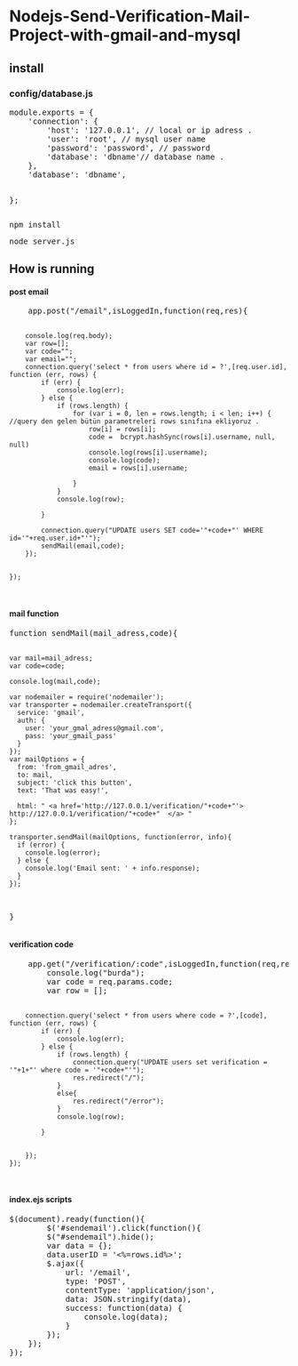 # Nodejs-Send-Verification-Mail-Project-with-gmail-and-mysql
<h2>install</h2>

<h3>config/database.js</h3>
<pre>
module.exports = {
    'connection': {
        'host': '127.0.0.1', // local or ip adress .
        'user': 'root', // mysql user name
        'password': 'password', // password 
        'database': 'dbname'// database name .
    },
	'database': 'dbname',
    
};
</pre>


<pre>npm install </pre>
<pre>node server.js</pre>

<h2>How is running</h2>

<h4>post email </h4>
<pre>
    app.post("/email",isLoggedIn,function(req,res){

        console.log(req.body);
        var row=[];
        var code="";
        var email="";
        connection.query('select * from users where id = ?',[req.user.id], function (err, rows) {
            if (err) {
                console.log(err);
            } else {
                if (rows.length) {
                    for (var i = 0, len = rows.length; i < len; i++) {  //query den gelen bütün parametreleri rows sınıfına ekliyoruz .
                        row[i] = rows[i];
                        code =  bcrypt.hashSync(rows[i].username, null, null)
                        console.log(rows[i].username);
                        console.log(code);
                        email = rows[i].username;
                        
                    }  
                }
                console.log(row);
                
            }

            connection.query("UPDATE users SET code='"+code+"' WHERE id='"+req.user.id+"'");
            sendMail(email,code);
        });
        

    });
</pre>

<h4>mail function</h4>
<pre>
function sendMail(mail_adress,code){

    var mail=mail_adress;
    var code=code;

    console.log(mail,code);

    var nodemailer = require('nodemailer');
    var transporter = nodemailer.createTransport({
      service: 'gmail',
      auth: {
        user: 'your_gmal_adress@gmail.com',
        pass: 'your_gmail_pass'
      }
    });
    var mailOptions = {
      from: 'from_gmail_adres',
      to: mail,
      subject: 'click this button',
      text: 'That was easy!',

      html: " <a href='http://127.0.0.1/verification/"+code+"'> http://127.0.0.1/verification/"+code+"  </a> "
    };

    transporter.sendMail(mailOptions, function(error, info){
      if (error) {
        console.log(error);
      } else {
        console.log('Email sent: ' + info.response);
      }
    });

}
</pre>
<h4>verification code </h4>
<pre>
    app.get("/verification/:code",isLoggedIn,function(req,res){
        console.log("burda");
        var code = req.params.code;
        var row = [];

        connection.query('select * from users where code = ?',[code], function (err, rows) {
            if (err) {
                console.log(err);
            } else {
                if (rows.length) {
                    connection.query("UPDATE users set verification = '"+1+"' where code = '"+code+"'");
                    res.redirect("/");
                }
                else{
                    res.redirect("/error");
                }
                console.log(row);
                
            }

           
        });
    });
</pre>
<h4>index.ejs scripts</h4>
<pre>
$(document).ready(function(){
        $('#sendemail').click(function(){
        $("#sendemail").hide();
        var data = {};
        data.userID = '<%=rows.id%>';
        $.ajax({
            url: '/email',
            type: 'POST',
            contentType: 'application/json',
            data: JSON.stringify(data),
            success: function(data) {
                console.log(data);
            }
        });
    });
});
</pre>
